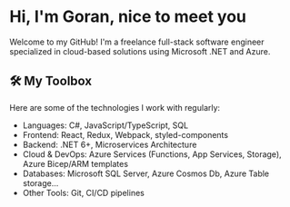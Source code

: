 # Hi, I'm Goran, nice to meet you

Welcome to my GitHub! I'm a freelance full-stack software engineer specialized in cloud-based solutions using Microsoft .NET and Azure.

## 🛠️ My Toolbox

Here are some of the technologies I work with regularly:

- Languages: C#, JavaScript/TypeScript, SQL
- Frontend: React, Redux, Webpack, styled-components
- Backend: .NET 6+, Microservices Architecture
- Cloud & DevOps: Azure Services (Functions, App Services, Storage), Azure Bicep/ARM templates
- Databases: Microsoft SQL Server, Azure Cosmos Db, Azure Table storage...
- Other Tools: Git, CI/CD pipelines
